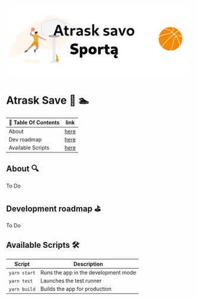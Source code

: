 ![](./banner.png) 
# Atrask Save :runner: :swimmer:
| 📖 Table Of Contents   | link       |
|------------------------|------------|
| About                  | [here](#1) |
| Dev roadmap            | [here](#2) |
| Available Scripts      | [here](#3) |

## About 🔍 <a name='1'></a>
 To Do
## Development roadmap :golf: <a name='2'></a>
 To Do


## Available Scripts  🛠️  <a name="3"></a>

| Script      | Description                           |
|-------------|---------------------------------------|
|`yarn start` |  Runs the app in the development mode |
|`yarn test`  |  Launches the test runner             |
|`yarn build` |  Builds the app for production        |
